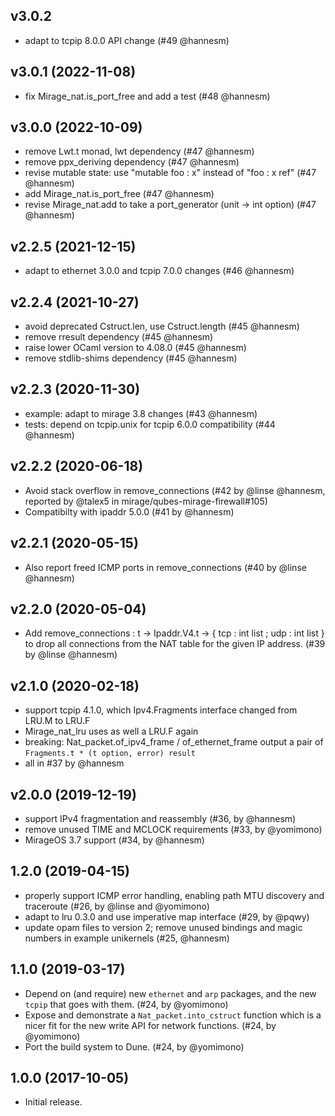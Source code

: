 ## v3.0.2
- adapt to tcpip 8.0.0 API change (#49 @hannesm)

## v3.0.1 (2022-11-08)
- fix Mirage_nat.is_port_free and add a test (#48 @hannesm)

## v3.0.0 (2022-10-09)
- remove Lwt.t monad, lwt dependency (#47 @hannesm)
- remove ppx_deriving dependency (#47 @hannesm)
- revise mutable state: use "mutable foo : x" instead of "foo : x ref" (#47 @hannesm)
- add Mirage_nat.is_port_free (#47 @hannesm)
- revise Mirage_nat.add to take a port_generator (unit -> int option) (#47 @hannesm)

## v2.2.5 (2021-12-15)
- adapt to ethernet 3.0.0 and tcpip 7.0.0 changes (#46 @hannesm)

## v2.2.4 (2021-10-27)
- avoid deprecated Cstruct.len, use Cstruct.length (#45 @hannesm)
- remove rresult dependency (#45 @hannesm)
- raise lower OCaml version to 4.08.0 (#45 @hannesm)
- remove stdlib-shims dependency (#45 @hannesm)

## v2.2.3 (2020-11-30)
- example: adapt to mirage 3.8 changes (#43 @hannesm)
- tests: depend on tcpip.unix for tcpip 6.0.0 compatibility (#44 @hannesm)

## v2.2.2 (2020-06-18)
- Avoid stack overflow in remove_connections (#42 by @linse @hannesm,
  reported by @talex5 in mirage/qubes-mirage-firewall#105)
- Compatibilty with ipaddr 5.0.0 (#41 by @hannesm)

## v2.2.1 (2020-05-15)
- Also report freed ICMP ports in remove_connections (#40 by @linse @hannesm)

## v2.2.0 (2020-05-04)
- Add remove_connections : t -> Ipaddr.V4.t -> { tcp : int list ; udp : int list }
  to drop all connections from the NAT table for the given IP address. (#39 by @linse @hannesm)

## v2.1.0 (2020-02-18)
- support tcpip 4.1.0, which Ipv4.Fragments interface changed from LRU.M to LRU.F
- Mirage_nat_lru uses as well a LRU.F again
- breaking: Nat_packet.of_ipv4_frame / of_ethernet_frame output a pair of
  `Fragments.t * (t option, error) result`
- all in #37 by @hannesm

## v2.0.0 (2019-12-19)
- support IPv4 fragmentation and reassembly (#36, by @hannesm)
- remove unused TIME and MCLOCK requirements (#33, by @yomimono)
- MirageOS 3.7 support (#34, by @hannesm)

## 1.2.0 (2019-04-15)
- properly support ICMP error handling, enabling path MTU discovery and traceroute (#26, by @linse and @yomimono)
- adapt to lru 0.3.0 and use imperative map interface (#29, by @pqwy)
- update opam files to version 2; remove unused bindings and magic numbers in example unikernels (#25, @hannesm)

## 1.1.0 (2019-03-17)
- Depend on (and require) new `ethernet` and `arp` packages, and the new `tcpip` that goes with them. (#24, by @yomimono)
- Expose and demonstrate a `Nat_packet.into_cstruct` function which is a nicer fit for the new write API for network functions. (#24, by @yomimono)
- Port the build system to Dune. (#24, by @yomimono)

## 1.0.0 (2017-10-05)

- Initial release.
